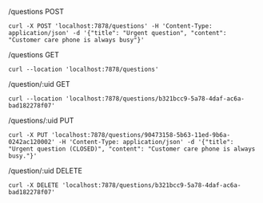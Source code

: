 /questions POST
```
curl -X POST 'localhost:7878/questions' -H 'Content-Type: application/json' -d '{"title": "Urgent question", "content": "Customer care phone is always busy"}'
```

/questions GET
```
curl --location 'localhost:7878/questions'
```

/question/:uid GET
```
curl --location 'localhost:7878/questions/b321bcc9-5a78-4daf-ac6a-bad182278f07'
```

/questions/:uid PUT
```
curl -X PUT 'localhost:7878/questions/90473158-5b63-11ed-9b6a-0242ac120002' -H 'Content-Type: application/json' -d '{"title": "Urgent question (CLOSED)", "content": "Customer care phone is always busy."}' 
```

/question/:uid DELETE
```
curl -X DELETE 'localhost:7878/questions/b321bcc9-5a78-4daf-ac6a-bad182278f07'
```

